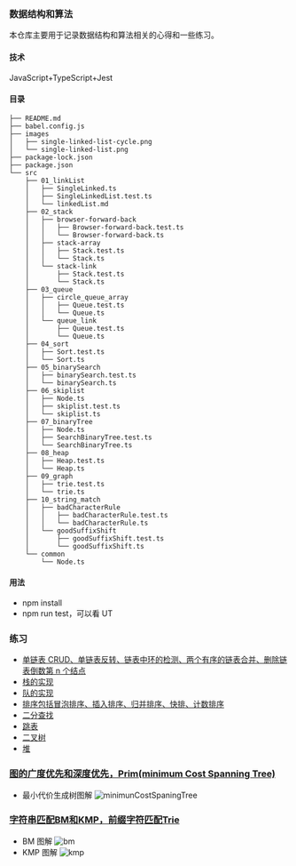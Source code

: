 ### 数据结构和算法

本仓库主要用于记录数据结构和算法相关的心得和一些练习。

#### 技术

JavaScript+TypeScript+Jest

#### 目录

```
├── README.md
├── babel.config.js
├── images
│   ├── single-linked-list-cycle.png
│   └── single-linked-list.png
├── package-lock.json
├── package.json
└── src
    ├── 01_linkList
    │   ├── SingleLinked.ts
    │   ├── SingleLinkedList.test.ts
    │   └── linkedList.md
    ├── 02_stack
    │   ├── browser-forward-back
    │   │   ├── Browser-forward-back.test.ts
    │   │   └── Browser-forward-back.ts
    │   ├── stack-array
    │   │   ├── Stack.test.ts
    │   │   └── Stack.ts
    │   └── stack-link
    │       ├── Stack.test.ts
    │       └── Stack.ts
    ├── 03_queue
    │   ├── circle_queue_array
    │   │   ├── Queue.test.ts
    │   │   └── Queue.ts
    │   └── queue_link
    │       ├── Queue.test.ts
    │       └── Queue.ts
    ├── 04_sort
    │   ├── Sort.test.ts
    │   └── Sort.ts
    ├── 05_binarySearch
    │   ├── binarySearch.test.ts
    │   └── binarySearch.ts
    ├── 06_skiplist
    │   ├── Node.ts
    │   ├── skiplist.test.ts
    │   └── skiplist.ts
    ├── 07_binaryTree
    │   ├── Node.ts
    │   ├── SearchBinaryTree.test.ts
    │   └── SearchBinaryTree.ts
    ├── 08_heap
    │   ├── Heap.test.ts
    │   └── Heap.ts
    ├── 09_graph
    │   ├── trie.test.ts
    │   └── trie.ts
    ├── 10_string_match
    │   ├── badCharacterRule
    │   │   ├── badCharacterRule.test.ts
    │   │   └── badCharacterRule.ts
    │   └── goodSuffixShift
    │       ├── goodSuffixShift.test.ts
    │       └── goodSuffixShift.ts
    └── common
        └── Node.ts

```

#### 用法

- npm install
- npm run test，可以看 UT

### 练习

- [单链表 CRUD、单链表反转、链表中环的检测、两个有序的链表合并、删除链表倒数第 n 个结点](/src/01_linkList)
- [栈的实现](/src/02_stack/)
- [队的实现](/src/03_queue)
- [排序包括冒泡排序、插入排序、归并排序、快排、计数排序](/src/04_sort)
- [二分查找](/src/05_binarySearch)
- [跳表](/src/06_skiplist)
- [二叉树](/src/07_binaryTree)
- [堆](/src/08_heap)
### [图的广度优先和深度优先，Prim(minimum Cost Spanning Tree)](/src/09_graph)
 - 最小代价生成树图解
![minimunCostSpaningTree](https://user-images.githubusercontent.com/19220476/128635541-b8b8378a-8c87-4b05-a62b-0cc8383faf04.png)
### [字符串匹配BM和KMP，前缀字符匹配Trie](/src/10_string_match)
- BM 图解
![bm](https://user-images.githubusercontent.com/19220476/128634454-5a3f21c7-1f57-480b-894c-a29022712924.png)
- KMP 图解
![kmp](https://user-images.githubusercontent.com/19220476/128634444-1df452ef-6b81-40cd-9e73-9140e7fc4da3.png)

